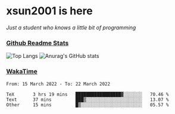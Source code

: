 # xsun2001 is here

*Just a student who knows a little bit of programming*

### [Github Readme Stats](https://github.com/anuraghazra/github-readme-stats)

![Top Langs](https://github-readme-stats.vercel.app/api/top-langs/?username=xsun2001&layout=compact&theme=radical) ![Anurag's GitHub stats](https://github-readme-stats.vercel.app/api?username=xsun2001&show_icons=true&theme=radical)

### [WakaTime](https://wakatime.com)

<!--START_SECTION:waka-->

```text
From: 15 March 2022 - To: 22 March 2022

TeX       3 hrs 19 mins   █████████████████▓░░░░░░░   70.46 %
Text      37 mins         ███▒░░░░░░░░░░░░░░░░░░░░░   13.07 %
Other     15 mins         █▒░░░░░░░░░░░░░░░░░░░░░░░   05.57 %
```

<!--END_SECTION:waka-->
